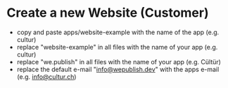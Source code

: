 # Create a new Website (Customer)
- copy and paste apps/website-example with the name of the app (e.g. cultur)
- replace "website-example" in all files with the name of your app (e.g. cultur)
- replace "we.publish" in all files with the name of your app (e.g. Cültür)
- replace the default e-mail "info@wepublish.dev" with the apps e-mail (e.g. info@cultur.ch)